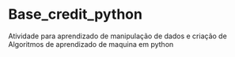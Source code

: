 # Base_credit_python
Atividade para aprendizado de manipulação de dados e criação de Algoritmos de aprendizado de maquina em python 
